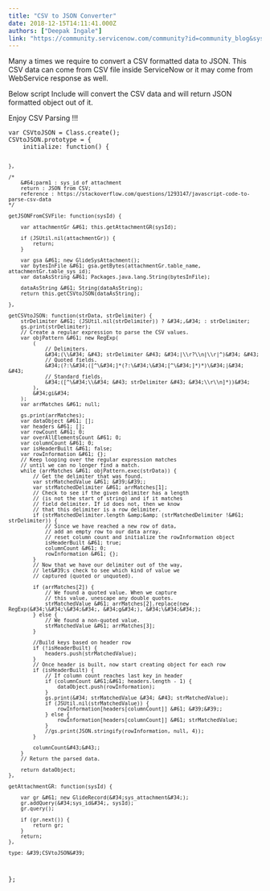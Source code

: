 ```yaml
---
title: "CSV to JSON Converter"
date: 2018-12-15T14:11:41.000Z
authors: ["Deepak Ingale"]
link: "https://community.servicenow.com/community?id=community_blog&sys_id=ca038687db56a7009a64e15b8a96193e"
---
```

<p>Many a times we require to convert a CSV formatted data to JSON. This CSV data can come from CSV file inside ServiceNow or it may come from WebService response as well.</p>
<p>Below script Include will convert the CSV data and will return JSON formatted object out of it.</p>
<p>Enjoy CSV Parsing !!!</p>
<pre class="language-javascript"><code>var CSVtoJSON &#61; Class.create();
CSVtoJSON.prototype &#61; {
    initialize: function() {
		
	},
	
	/*
		&#64;parm1 : sys_id of attachment 
		return : JSON from CSV;
		reference : https://stackoverflow.com/questions/1293147/javascript-code-to-parse-csv-data
	*/

    getJSONFromCSVFile: function(sysId) {

        var attachmentGr &#61; this.getAttachmentGR(sysId);

        if (JSUtil.nil(attachmentGr)) {
            return;
        }

        var gsa &#61; new GlideSysAttachment();
        var bytesInFile &#61; gsa.getBytes(attachmentGr.table_name, attachmentGr.table_sys_id);
        var dataAsString &#61; Packages.java.lang.String(bytesInFile);

        dataAsString &#61; String(dataAsString);
        return this.getCSVtoJSON(dataAsString);

    },

    getCSVtoJSON: function(strData, strDelimiter) {
        strDelimiter &#61; (JSUtil.nil(strDelimiter)) ? &#34;,&#34; : strDelimiter;
        gs.print(strDelimiter);
        // Create a regular expression to parse the CSV values.
        var objPattern &#61; new RegExp(
            (
                // Delimiters.
                &#34;(\\&#34; &#43; strDelimiter &#43; &#34;|\\r?\\n|\\r|^)&#34; &#43;
                // Quoted fields.
                &#34;(?:\&#34;([^\&#34;]*(?:\&#34;\&#34;[^\&#34;]*)*)\&#34;|&#34; &#43;
                // Standard fields.
                &#34;([^\&#34;\\&#34; &#43; strDelimiter &#43; &#34;\\r\\n]*))&#34;
            ),
            &#34;gi&#34;
        );
        var arrMatches &#61; null;
  
        gs.print(arrMatches);
        var dataObject &#61; [];
        var headers &#61; [];
        var rowCount &#61; 0;
        var overAllElementsCount &#61; 0;
        var columnCount &#61; 0;
        var isHeaderBuilt &#61; false;
        var rowInformation &#61; {};
		// Keep looping over the regular expression matches
        // until we can no longer find a match.
        while (arrMatches &#61; objPattern.exec(strData)) {
            // Get the delimiter that was found.
            var strMatchedValue &#61; &#39;&#39;;
            var strMatchedDelimiter &#61; arrMatches[1];
            // Check to see if the given delimiter has a length
            // (is not the start of string) and if it matches
            // field delimiter. If id does not, then we know
            // that this delimiter is a row delimiter.
            if (strMatchedDelimiter.length &amp;&amp; (strMatchedDelimiter !&#61; strDelimiter)) {
                // Since we have reached a new row of data,
                // add an empty row to our data array.
                // reset column count and initialize the rowInformation object
                isHeaderBuilt &#61; true;
                columnCount &#61; 0;
                rowInformation &#61; {};
            }
            // Now that we have our delimiter out of the way,
            // let&#39;s check to see which kind of value we
            // captured (quoted or unquoted).

            if (arrMatches[2]) {
                // We found a quoted value. When we capture
                // this value, unescape any double quotes.
                strMatchedValue &#61; arrMatches[2].replace(new RegExp(&#34;\&#34;\&#34;&#34;, &#34;g&#34;), &#34;\&#34;&#34;);
            } else {
                // We found a non-quoted value.
                strMatchedValue &#61; arrMatches[3];
            }

            //Build keys based on header row
            if (!isHeaderBuilt) {
                headers.push(strMatchedValue);
            }
            // Once header is built, now start creating object for each row
            if (isHeaderBuilt) {
                // If column count reaches last key in header
                if (columnCount &#61;&#61; headers.length - 1) {
                    dataObject.push(rowInformation);
                }
                gs.print(&#34; strMatchedValue &#34; &#43; strMatchedValue);
                if (JSUtil.nil(strMatchedValue)) {
                    rowInformation[headers[columnCount]] &#61; &#39;&#39;;
                } else {
                    rowInformation[headers[columnCount]] &#61; strMatchedValue;
                }
                //gs.print(JSON.stringify(rowInformation, null, 4));
            }

            columnCount&#43;&#43;;
        }
        // Return the parsed data.
      
        return dataObject;
    },

    getAttachmentGR: function(sysId) {

        var gr &#61; new GlideRecord(&#34;sys_attachment&#34;);
        gr.addQuery(&#34;sys_id&#34;, sysId);
        gr.query();

        if (gr.next()) {
            return gr;
        }
        return;
    },

    type: &#39;CSVtoJSON&#39;
};</code></pre>